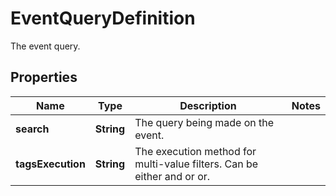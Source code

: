 

# EventQueryDefinition

The event query.
## Properties

Name | Type | Description | Notes
------------ | ------------- | ------------- | -------------
**search** | **String** | The query being made on the event. | 
**tagsExecution** | **String** | The execution method for multi-value filters. Can be either and or or. | 



